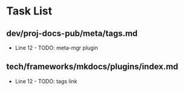 # Task List

## dev/proj-docs-pub/meta/tags.md
+ Line 12 - TODO: meta-mgr plugin

## tech/frameworks/mkdocs/plugins/index.md
+ Line 12 - TODO: tags link

